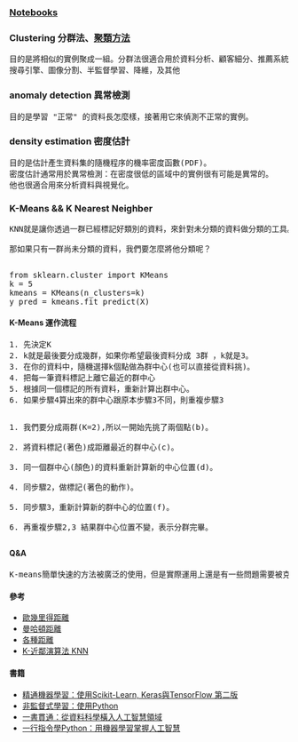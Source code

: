 ### [Notebooks](https://github.com/jumbokh/nknu-class/blob/main/ML/notebooks/Notebooks.md)
### Clustering 分群法、[聚類方法](https://github.com/jumbokh/nknu-class/blob/main/docs/%E8%81%9A%E9%A1%9E%E6%96%B9%E6%B3%95.pdf)
<pre>
目的是將相似的實例聚成一組。分群法很適合用於資料分析、顧客細分、推薦系統、
搜尋引擎、圖像分割、半監督學習、降維，及其他
</pre>
### anomaly detection 異常檢測
<pre>
目的是學習 "正常" 的資料長怎麼樣，接著用它來偵測不正常的實例。
</pre>
### density estimation 密度估計
<pre>
目的是估計產生資料集的隨機程序的機率密度函數(PDF)。
密度估計通常用於異常檢測：在密度很低的區域中的實例很有可能是異常的。
他也很適合用來分析資料與視覺化。
</pre>
### K-Means && K Nearest Neighber
<pre>
KNN就是讓你透過一群已經標記好類別的資料，來針對未分類的資料做分類的工具。

那如果只有一群尚未分類的資料，我們要怎麼將他分類呢？
</pre>
##
<pre>
from sklearn.cluster import KMeans
k = 5
kmeans = KMeans(n_clusters=k)
y_pred = kmeans.fit_predict(X)
</pre>
#### K-Means 運作流程
<pre>
1. 先決定K
2. k就是最後要分成幾群，如果你希望最後資料分成 3群 ，k就是3。
3. 在你的資料中，隨機選擇k個點做為群中心(也可以直接從資料挑)。
4. 把每一筆資料標記上離它最近的群中心
5. 根據同一個標記的所有資料，重新計算出群中心。
6. 如果步驟4算出來的群中心跟原本步驟3不同，則重複步驟3
</pre>
##
<pre>
1. 我們要分成兩群(K=2),所以一開始先挑了兩個點(b)。

2. 將資料標記(著色)成距離最近的群中心(c)。

3. 同一個群中心(顏色)的資料重新計算新的中心位置(d)。

4. 同步驟2，做標記(著色的動作)。

5. 同步驟3，重新計算新的群中心的位置(f)。

6. 再重複步驟2,3 結果群中心位置不變，表示分群完畢。
</pre>
##
#### Q&A
<pre>
K-means簡單快速的方法被廣泛的使用，但是實際運用上還是有一些問題需要被克服。正所謂萬事起頭難，K-means一開始會先要求你提供K，但是k到底要多少才合理？ 
</pre>
#### 參考
* [歐幾里得距離](https://zh.wikipedia.org/wiki/%E6%AC%A7%E5%87%A0%E9%87%8C%E5%BE%97%E8%B7%9D%E7%A6%BB)
* [曼哈頓距離](https://zh.wikipedia.org/wiki/%E6%9B%BC%E5%93%88%E9%A0%93%E8%B7%9D%E9%9B%A2)
* [各種距離](https://www.itread01.com/content/1524567619.html)
* [K-近鄰演算法 KNN](https://pyecontech.com/2020/04/19/knn/)
#### 書籍
* [精通機器學習：使用Scikit-Learn, Keras與TensorFlow 第二版](https://www.books.com.tw/products/0010854043?gclid=Cj0KCQjws4aKBhDPARIsAIWH0JVf3gBKAAnbDrWncGpqfxvLBrJuyEIOVsyu_7_5-pYcb4uRh7ikXhQaAtvpEALw_wcB)
* [非監督式學習：使用Python](https://www.books.com.tw/products/0010852754?loc=P_br_r0vq68ygz_D_2aabd0_B_2)
* [一書貫通：從資料科學橫入人工智慧領域](https://www.books.com.tw/products/0010806798)
* [一行指令學Python：用機器學習掌握人工智慧](https://www.books.com.tw/products/0010872905?loc=M_0009_001)
